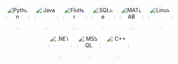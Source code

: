 <p align="center" style="display:flex; justify-content:center; flex-wrap:wrap; gap:15px;">
  <img src="https://cdn.jsdelivr.net/gh/devicons/devicon@latest/icons/python/python-original.svg" alt="Python" width="60" style="border-radius:50%; transition: transform 0.3s;" onmouseover="this.style.transform='scale(1.2)'" onmouseout="this.style.transform='scale(1)'" />
  <img src="https://cdn.jsdelivr.net/gh/devicons/devicon@latest/icons/java/java-original.svg" alt="Java" width="60" style="border-radius:50%; transition: transform 0.3s;" onmouseover="this.style.transform='scale(1.2)'" onmouseout="this.style.transform='scale(1)'" />
  <img src="https://cdn.jsdelivr.net/gh/devicons/devicon@latest/icons/flutter/flutter-original.svg" alt="Flutter" width="60" style="border-radius:50%; transition: transform 0.3s;" onmouseover="this.style.transform='scale(1.2)'" onmouseout="this.style.transform='scale(1)'" />
  <img src="https://cdn.jsdelivr.net/gh/devicons/devicon@latest/icons/sqlite/sqlite-original.svg" alt="SQLite" width="60" style="border-radius:50%; transition: transform 0.3s;" onmouseover="this.style.transform='scale(1.2)'" onmouseout="this.style.transform='scale(1)'" />
  <img src="https://cdn.jsdelivr.net/gh/devicons/devicon@latest/icons/matlab/matlab-original.svg" alt="MATLAB" width="60" style="border-radius:50%; transition: transform 0.3s;" onmouseover="this.style.transform='scale(1.2)'" onmouseout="this.style.transform='scale(1)'" />
  <img src="https://cdn.jsdelivr.net/gh/devicons/devicon@latest/icons/linux/linux-original.svg" alt="Linux" width="60" style="border-radius:50%; transition: transform 0.3s;" onmouseover="this.style.transform='scale(1.2)'" onmouseout="this.style.transform='scale(1)'" />
  <img src="https://skillicons.dev/icons?i=dotnet" alt=".NET" width="60" style="border-radius:50%; transition: transform 0.3s;" onmouseover="this.style.transform='scale(1.2)'" onmouseout="this.style.transform='scale(1)'" />
  <img src="https://cdn.jsdelivr.net/gh/devicons/devicon@latest/icons/microsoftsqlserver/microsoftsqlserver-original.svg" alt="MSSQL" width="60" style="border-radius:50%; transition: transform 0.3s;" onmouseover="this.style.transform='scale(1.2)'" onmouseout="this.style.transform='scale(1)'" />
  <img src="https://cdn.jsdelivr.net/gh/devicons/devicon@latest/icons/cplusplus/cplusplus-original.svg" alt="C++" width="60" style="border-radius:50%; transition: transform 0.3s;" onmouseover="this.style.transform='scale(1.2)'" onmouseout="this.style.transform='scale(1)'" />
</p>
